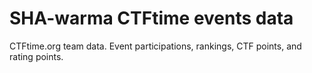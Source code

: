 # SHA-warma CTFtime events data

CTFtime.org team data.
Event participations, rankings, CTF points, and rating points.

